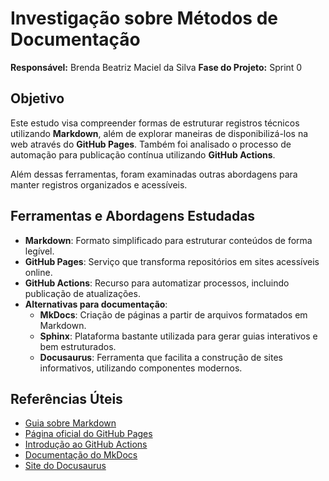 # **Investigação sobre Métodos de Documentação**  
**Responsável:** Brenda Beatriz Maciel da Silva
**Fase do Projeto:** Sprint 0  

## **Objetivo**  
Este estudo visa compreender formas de estruturar registros técnicos utilizando **Markdown**, além de explorar maneiras de disponibilizá-los na web através do **GitHub Pages**. Também foi analisado o processo de automação para publicação contínua utilizando **GitHub Actions**.  

Além dessas ferramentas, foram examinadas outras abordagens para manter registros organizados e acessíveis.  

## **Ferramentas e Abordagens Estudadas**  

- **Markdown**: Formato simplificado para estruturar conteúdos de forma legível.  
- **GitHub Pages**: Serviço que transforma repositórios em sites acessíveis online.  
- **GitHub Actions**: Recurso para automatizar processos, incluindo publicação de atualizações.  
- **Alternativas para documentação**:  
  - **MkDocs**: Criação de páginas a partir de arquivos formatados em Markdown.  
  - **Sphinx**: Plataforma bastante utilizada para gerar guias interativos e bem estruturados.  
  - **Docusaurus**: Ferramenta que facilita a construção de sites informativos, utilizando componentes modernos.  

## **Referências Úteis**  

- [Guia sobre Markdown](https://www.markdownguide.org/)  
- [Página oficial do GitHub Pages](https://pages.github.com/)  
- [Introdução ao GitHub Actions](https://github.com/features/actions)  
- [Documentação do MkDocs](https://www.mkdocs.org/)  
- [Site do Docusaurus](https://docusaurus.io/)  


